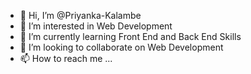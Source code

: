 - 👋 Hi, I’m @Priyanka-Kalambe
- 👀 I’m interested in Web Development
- 🌱 I’m currently learning Front End and Back End Skills
- 💞️ I’m looking to collaborate on Web Development
- 📫 How to reach me ...

<!---
Priyanka-Kalambe/Priyanka-Kalambe is a ✨ special ✨ repository because its `README.md` (this file) appears on your GitHub profile.
You can click the Preview link to take a look at your changes.
--->
